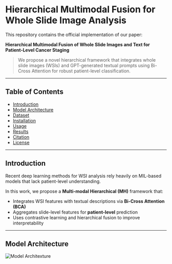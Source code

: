 # Hierarchical Multimodal Fusion for Whole Slide Image Analysis

This repository contains the official implementation of our paper:

**Hierarchical Multimodal Fusion of Whole Slide Images and Text for Patient-Level Cancer Staging**

> We propose a novel hierarchical framework that integrates whole slide images (WSIs) and GPT-generated textual prompts using Bi-Cross Attention for robust patient-level classification.

---

## Table of Contents

- [Introduction](#introduction)
- [Model Architecture](#model-architecture)
- [Dataset](#dataset)
- [Installation](#installation)
- [Usage](#usage)
- [Results](#results)
- [Citation](#citation)
- [License](#license)

---

## Introduction

Recent deep learning methods for WSI analysis rely heavily on MIL-based models that lack patient-level understanding.

In this work, we propose a **Multi-modal Hierarchical (MH)** framework that:
- Integrates WSI features with textual descriptions via **Bi-Cross Attention (BCA)**
- Aggregates slide-level features for **patient-level** prediction
- Uses contrastive learning and hierarchical fusion to improve interpretability

---

## Model Architecture
![Model Architexture](./assets/MM-MIL.png)
